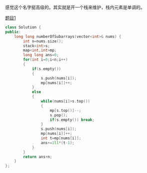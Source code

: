 感觉这个名字挺高级的，其实就是开一个栈来维护，栈内元素是单调的。

[题目1](https://leetcode.cn/problems/find-the-number-of-subarrays-where-boundary-elements-are-maximum/description/)
```cpp
class Solution {
public:
    long long numberOfSubarrays(vector<int>& nums) {
        int n=nums.size();
        stack<int>s;
        map<int,int>mp;
        long long ans=0;
        for(int i=0;i<n;i++)
        {
            if(s.empty()) 
            {
                s.push(nums[i]);
                mp[nums[i]]++;
            }
            else
            {
                while(nums[i]>s.top())
                {
                    mp[s.top()]--;
                    s.pop();
                    if(s.empty()) break;
                }
                s.push(nums[i]);
                mp[nums[i]]++;
                int t=mp[nums[i]];
                ans+=1ll*(t-1);
            }
        }
        return ans+n;
    }
};
```